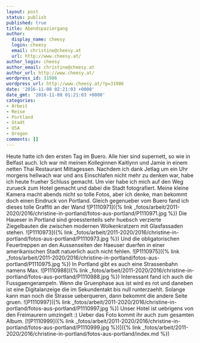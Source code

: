 ```yaml
---
layout: post
status: publish
published: true
title: Abendspaziergang
author:
  display_name: cheesy
  login: cheesy
  email: christine@cheesy.at
  url: http://www.cheesy.at/
author_login: cheesy
author_email: christine@cheesy.at
author_url: http://www.cheesy.at/
wordpress_id: 31986
wordpress_url: http://www.cheesy.at/?p=31986
date: '2016-11-08 02:21:03 +0000'
date_gmt: '2016-11-08 01:21:03 +0000'
categories:
- Arbeit
- Reise
- Portland
- Stadt
- USA
- Oregon
comments: []
---
```

Heute hatte ich den ersten Tag im Buero. Alle hier sind supernett, so wie in Belfast auch. Ich war mit meinen Kolleginnen Kaitlynn und Jamie in einem netten Thai Restaurant Mittagessen. Nachdem ich dank Jetlag um ein Uhr morgens hellwach war und ans Einschlafen nicht mehr zu denken war, habe ich heute frueher Schluss gemacht. Um vier habe ich mich auf den Weg zurueck zum Hotel gemacht und dabei die Stadt fotografiert. Meine kleine Kamera macht abends nicht so tolle Fotos, aber ich denke, man bekommt doch einen Eindruck von Portland.
Gleich gegenueber vom Buero fand ich dieses tolle Graffiti an der Wand
![P1110971]({% link _fotos/arbeit/2011-2020/2016/christine-in-portland/fotos-aus-portland/P1110971.jpg %})
Die Haueser in Portland sind groesstenteils sehr huebsch verzierte Ziegelbauten die zwischen modernen Wolkenkratzern mit Glasfassaden stehen.
![P1110973]({% link _fotos/arbeit/2011-2020/2016/christine-in-portland/fotos-aus-portland/P1110973.jpg %})
Und die obligatorischen Feuertreppen an den Aussenseiten der Haeuser duerfen in einer amerikanischen Stadt natuerlich auch nicht fehlen.
![P1110975]({% link _fotos/arbeit/2011-2020/2016/christine-in-portland/fotos-aus-portland/P1110975.jpg %})
In Portland gibt es auch eine Strassenbahn namens Max.
![P1110988]({% link _fotos/arbeit/2011-2020/2016/christine-in-portland/fotos-aus-portland/P1110988.jpg %})
Interessant fand ich auch die Fussgaengerampeln. Wenn die Gruenphase aus ist wird es rot und daneben ist eine Digitalanzeige die im Sekundentakt bis null runterzaehlt. Solange kann man noch die Strasse ueberqueren, dann bekommt die andere Seite gruen.
![P1110997]({% link _fotos/arbeit/2011-2020/2016/christine-in-portland/fotos-aus-portland/P1110997.jpg %})
Unser Hotel ist uebrigens von den Freimaurern umzingelt :) Ueber das Foto kommt ihr auch zum gesamten Album.
[![P1110999]({% link _fotos/arbeit/2011-2020/2016/christine-in-portland/fotos-aus-portland/P1110999.jpg %})]({% link _fotos/arbeit/2011-2020/2016/christine-in-portland/fotos-aus-portland/index.md %})
